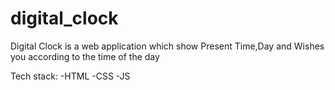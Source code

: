 # digital_clock

Digital Clock is a web application which show Present Time,Day and Wishes you according to the time of the day

Tech stack:
  -HTML
  -CSS
  -JS
